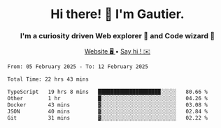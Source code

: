 <h1 align="center">Hi there! 👋 I'm Gautier.</h1>
<h3 align="center">I'm a curiosity driven Web explorer 🚀 and Code wizard 🧙</h3>

<p align="center">
  <a href="https://xisabla.github.io/">Website 🖥️ </a> •
  <a href="mailto:xisabla.dev@gmail.com">Say hi ! ✉️</a>
</p>

<!--START_SECTION:waka-->

```txt
From: 05 February 2025 - To: 12 February 2025

Total Time: 22 hrs 43 mins

TypeScript   19 hrs 8 mins   ████████████████████░░░░░   80.66 %
Other        1 hr            █░░░░░░░░░░░░░░░░░░░░░░░░   04.26 %
Docker       43 mins         ▓░░░░░░░░░░░░░░░░░░░░░░░░   03.08 %
JSON         40 mins         ▓░░░░░░░░░░░░░░░░░░░░░░░░   02.84 %
Git          31 mins         ▓░░░░░░░░░░░░░░░░░░░░░░░░   02.22 %
```

<!--END_SECTION:waka-->
